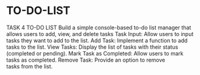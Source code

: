 # TO-DO-LIST
TASK 4
TO-DO LIST
Build a simple console-based to-do list manager that allows users to add, view, and delete tasks
Task Input: Allow users to input tasks they want to add to the list. Add Task: Implement a function to add tasks to the list.
View Tasks: Display the list of tasks with their status (completed or pending).
Mark Task as Completed: Allow users to mark tasks as completed. Remove Task: Provide an option to remove tasks from the list.
